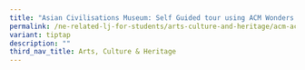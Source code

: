 ```yaml
---
title: "Asian Civilisations Museum: Self Guided tour using ACM Wonders activity cards"
permalink: /ne-related-lj-for-students/arts-culture-and-heritage/acm-acm-wonders/
variant: tiptap
description: ""
third_nav_title: Arts, Culture & Heritage
---
```

